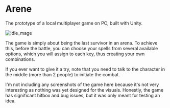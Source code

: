 # Arene
The prototype of a local multiplayer game on PC, built with Unity.

![idle_mage](https://github.com/Bforis/Arene/assets/34284864/b4e8163d-aaeb-4a52-917e-1be0a35f210c)

The game is simply about being the last survivor in an arena. To achieve this, before the battle, you can choose your spells from several available options, which you will assign to each key, thus creating your own combinations.

If you ever want to give it a try, note that you need to talk to the character in the middle (more than 2 people) to initiate the combat.

I'm not including any screenshots of the game here because it's not very interesting as nothing was yet designed for the visuals. Honestly, the game has significant hitbox and bug issues, but it was only meant for testing an idea.
